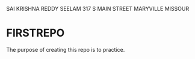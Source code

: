 SAI KRISHNA REDDY SEELAM
317 S MAIN STREET MARYVILLE MISSOUR
# FIRSTREPO
The purpose of creating this repo is to practice.
